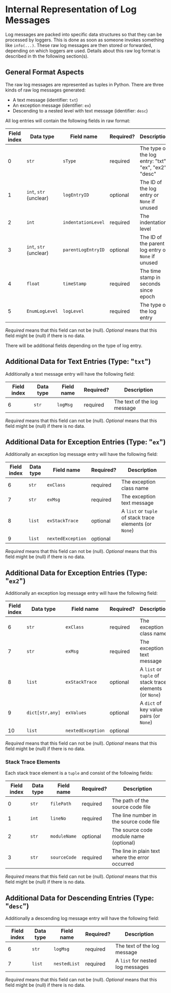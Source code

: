 Internal Representation of Log Messages
================================================================

Log messages are packed into specific data structures so that they can be processed by loggers. This is done as soon as
someone invokes something like `info(...)`. These raw log messages are then stored or forwarded, depending on which
loggers are used. Details about this raw log format is described in th the following section(s).



General Format Aspects
----------------------------------------------------------------

The raw log messages are represented as tuples in Python. There are three kinds of raw log messages generated:

* A text message (identifier: `txt`)
* An exception message (identifier: `ex`)
* Descending to a nested level with text message (identifier: `desc`)

All log entries will contain the following fields in raw format:

| Field index | Data type              | Field name         | Required? | Description                                           |
|-------------|------------------------|--------------------|-----------|-------------------------------------------------------|
| 0           | `str`                  | `sType`            | required  | The type of the log entry: "txt", "ex", "ex2", "desc" |
| 1           | `int`, `str` (unclear) | `logEntryID`       | optional  | The ID of the log entry or `None` if unused           |
| 2           | `int`                  | `indentationLevel` | required  | The indentation level                                 |
| 3           | `int`, `str` (unclear) | `parentLogEntryID` | optional  | The ID of the parent log entry or `None` if unused    |
| 4           | `float`                | `timeStamp`        | required  | The time stamp in seconds since epoch                 |
| 5           | `EnumLogLevel`         | `logLevel`         | required  | The type of the log entry                             |

*Required* means that this field can not be (null). *Optional* means that this field might be (null) if there is no data.

There will be additional fields depending on the type of log entry.



Additional Data for Text Entries (Type: "`txt`")
----------------------------------------------------------------

Additionally a text message entry will have the following field:

| Field index | Data type | Field name | Required? | Description                 |
|-------------|-----------|------------|-----------|-----------------------------|
| 6           | `str`     | `logMsg`   | required  | The text of the log message |

*Required* means that this field can not be (null). *Optional* means that this field might be (null) if there is no data.



Additional Data for Exception Entries (Type: "`ex`")
----------------------------------------------------------------

Additionally an exception log message entry will have the following field:

| Field index | Data type | Field name        | Required? | Description                                             |
|-------------|-----------|-------------------|-----------|---------------------------------------------------------|
| 6           | `str`     | `exClass`         | required  | The exception class name                                |
| 7           | `str`     | `exMsg`           | required  | The exception text message                              |
| 8           | `list`    | `exStackTrace`    | optional  | A `list` or `tuple` of stack trace elements (or `None`) |
| 9           | `list`    | `nextedException` | optional  |                                                         |

*Required* means that this field can not be (null). *Optional* means that this field might be (null) if there is no data.



Additional Data for Exception Entries (Type: "`ex2`")
----------------------------------------------------------------

Additionally an exception log message entry will have the following field:

| Field index | Data type       | Field name        | Required? | Description                                             |
|-------------|-----------------|-------------------|-----------|---------------------------------------------------------|
| 6           | `str`           | `exClass`         | required  | The exception class name                                |
| 7           | `str`           | `exMsg`           | required  | The exception text message                              |
| 8           | `list`          | `exStackTrace`    | optional  | A `list` or `tuple` of stack trace elements (or `None`) |
| 9           | `dict[str,any]` | `exValues`        | optional  | A `dict` of key value pairs (or `None`)                 |
| 10          | `list`          | `nextedException` | optional  |                                                         |

*Required* means that this field can not be (null). *Optional* means that this field might be (null) if there is no data.



### Stack Trace Elements

Each stack trace element is a `tuple` and consist of the following fields:

| Field index | Data type | Field name   | Required? | Description                                     |
|-------------|-----------|--------------|-----------|-------------------------------------------------|
| 0           | `str`     | `filePath`   | required  | The path of the source code file                |
| 1           | `int`     | `lineNo`     | required  | The line number in the source code file         |
| 2           | `str`     | `moduleName` | optional  | The source code module name (optional)          |
| 3           | `str`     | `sourceCode` | required  | The line in plain text where the error occurred |

*Required* means that this field can not be (null). *Optional* means that this field might be (null) if there is no data.



Additional Data for Descending Entries (Type: "`desc`")
----------------------------------------------------------------

Additionally a descending log message entry will have the following field:

| Field index | Data type | Field name   | Required? | Description                      |
|-------------|-----------|--------------|-----------|----------------------------------|
| 6           | `str`     | `logMsg`     | required  | The text of the log message      |
| 7           | `list`    | `nestedList` | required  | A `list` for nested log messages |

*Required* means that this field can not be (null). *Optional* means that this field might be (null) if there is no data.


